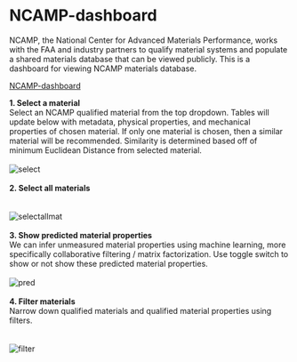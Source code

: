 # NCAMP-dashboard
NCAMP, the National Center for Advanced Materials Performance, works with the FAA and industry partners to qualify material systems and populate a shared materials database that can be viewed publicly. This is a dashboard for viewing NCAMP materials database. 

[NCAMP-dashboard](http://52.89.8.121/)

**1. Select a material**<br/>
Select an NCAMP qualified material from the top dropdown. Tables will update below with metadata, physical properties, and mechanical properties of chosen material. If only one material is chosen, then a similar material will be recommended. Similarity is determined based off of minimum Euclidean Distance from selected material. 
<br/>
<br/>
![select](https://user-images.githubusercontent.com/49013120/79288446-9e4ac980-7e7b-11ea-83af-52dd5fc91efe.gif)
<br/>
<br/>
**2. Select all materials**<br/>
<br/>
<br/>
![selectallmat](https://user-images.githubusercontent.com/49013120/79289371-e9fe7280-7e7d-11ea-820b-9612b68f4964.gif)
<br/>
<br/>
**3. Show predicted material properties**<br/>
We can infer unmeasured material properties using machine learning, more specifically collaborative filtering / matrix factorization. Use toggle switch to show or not show these predicted material properties. 
<br/>
<br/>
![pred](https://user-images.githubusercontent.com/49013120/79289616-9e989400-7e7e-11ea-8a3e-45b6dd10dd26.gif)
<br/>
<br/>
**4. Filter materials**<br/>
Narrow down qualified materials and qualified material properties using filters.  
<br/>
<br/>
![filter](https://user-images.githubusercontent.com/49013120/79290146-27fc9600-7e80-11ea-9d49-36b958ae64bd.gif)
